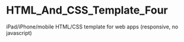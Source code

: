 # HTML_And_CSS_Template_Four
iPad/iPhone/mobile HTML/CSS template for web apps (responsive, no javascript)
